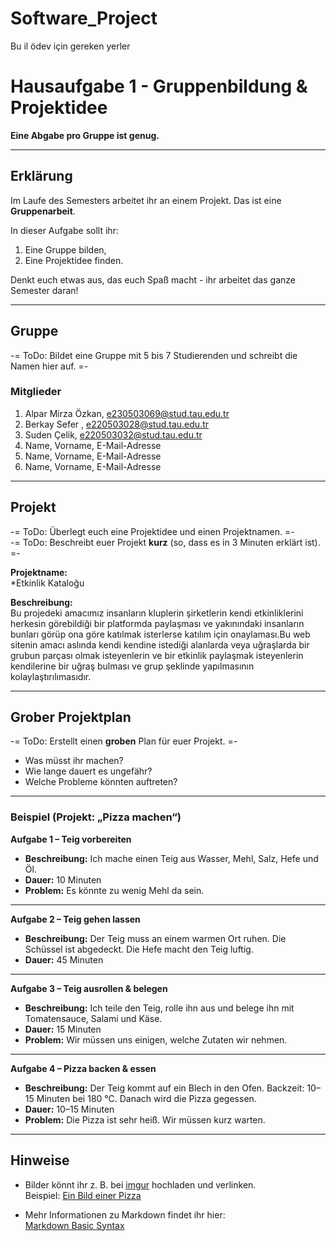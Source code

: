# Software_Project
Bu il ödev için gereken yerler
# Hausaufgabe 1 - Gruppenbildung & Projektidee

**Eine Abgabe pro Gruppe ist genug.**

---

## Erklärung
Im Laufe des Semesters arbeitet ihr an einem Projekt.
Das ist eine **Gruppenarbeit**.  

In dieser Aufgabe sollt ihr:  
1. Eine Gruppe bilden,  
2. Eine Projektidee finden.  

Denkt euch etwas aus, das euch Spaß macht - ihr arbeitet das ganze Semester daran!

---

## Gruppe
-= ToDo: Bildet eine Gruppe mit 5 bis 7 Studierenden und schreibt die Namen hier auf. =-

### Mitglieder
1. Alpar Mirza Özkan, e230503069@stud.tau.edu.tr 
2. Berkay Sefer , e220503028@stud.tau.edu.tr  
3. Suden Çelik, e220503032@stud.tau.edu.tr
4. Name, Vorname, E-Mail-Adresse  
5. Name, Vorname, E-Mail-Adresse  
6. Name, Vorname, E-Mail-Adresse  


---

## Projekt
-= ToDo: Überlegt euch eine Projektidee und einen Projektnamen. =-  
-= ToDo: Beschreibt euer Projekt **kurz** (so, dass es in 3 Minuten erklärt ist). =-

**Projektname:**  
*Etkinlik Kataloğu

**Beschreibung:**  
Bu projedeki amacımız insanların kluplerin şirketlerin kendi etkinliklerini herkesin görebildiği bir platformda paylaşması ve yakınındaki insanların bunları görüp ona göre katılmak isterlerse katılım için onaylaması.Bu web sitenin amacı aslında kendi kendine istediği alanlarda veya uğraşlarda bir grubun parçası olmak isteyenlerin ve bir etkinlik paylaşmak isteyenlerin kendilerine bir uğraş bulması ve grup şeklinde yapılmasının kolaylaştırılımasıdır. 

---

## Grober Projektplan
-= ToDo: Erstellt einen **groben** Plan für euer Projekt. =-  
- Was müsst ihr machen?  
- Wie lange dauert es ungefähr?  
- Welche Probleme könnten auftreten?  

---

### Beispiel (Projekt: „Pizza machen“)

**Aufgabe 1 – Teig vorbereiten**  
- **Beschreibung:** Ich mache einen Teig aus Wasser, Mehl, Salz, Hefe und Öl.  
- **Dauer:** 10 Minuten  
- **Problem:** Es könnte zu wenig Mehl da sein.  

---

**Aufgabe 2 – Teig gehen lassen**  
- **Beschreibung:** Der Teig muss an einem warmen Ort ruhen. Die Schüssel ist abgedeckt. Die Hefe macht den Teig luftig.  
- **Dauer:** 45 Minuten  

---

**Aufgabe 3 – Teig ausrollen & belegen**  
- **Beschreibung:** Ich teile den Teig, rolle ihn aus und belege ihn mit Tomatensauce, Salami und Käse.  
- **Dauer:** 15 Minuten  
- **Problem:** Wir müssen uns einigen, welche Zutaten wir nehmen.  

---

**Aufgabe 4 – Pizza backen & essen**  
- **Beschreibung:** Der Teig kommt auf ein Blech in den Ofen. Backzeit: 10–15 Minuten bei 180 °C. Danach wird die Pizza gegessen.  
- **Dauer:** 10–15 Minuten  
- **Problem:** Die Pizza ist sehr heiß. Wir müssen kurz warten.  

---

## Hinweise
- Bilder könnt ihr z. B. bei [imgur](https://www.imgur.com) hochladen und verlinken.  
  Beispiel: [Ein Bild einer Pizza](https://i.imgur.com/PmEODOY.jpg)  

- Mehr Informationen zu Markdown findet ihr hier:  
  [Markdown Basic Syntax](https://www.markdownguide.org/basic-syntax/)
